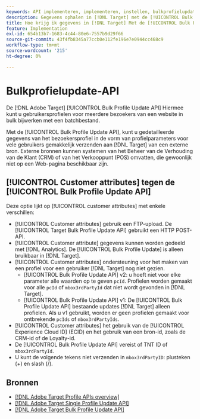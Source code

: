```yaml
---
keywords: API implementeren, implementeren, instellen, bulkprofielupdate
description: Gegevens ophalen in [!DNL Target] met de [!UICONTROL Bulk Profile Update API].
title: Hoe krijg ik gegevens in [!DNL Target] Met de [!UICONTROL Bulk Profile Update API]?
feature: Implementation
exl-id: 654b13b7-1683-4c44-80e6-7557b9d29f66
source-git-commit: 43f4fb8345a77ccb0e112fe196e7e0944cc468c9
workflow-type: tm+mt
source-wordcount: '215'
ht-degree: 0%

---
```


# Bulkprofielupdate-API

De [!DNL Adobe Target] [!UICONTROL Bulk Profile Update API] Hiermee kunt u gebruikersprofielen voor meerdere bezoekers van een website in bulk bijwerken met een batchbestand.

Met de [!UICONTROL Bulk Profile Update API], kunt u gedetailleerde gegevens van het bezoekersprofiel in de vorm van profielparameters voor vele gebruikers gemakkelijk verzenden aan [!DNL Target] van een externe bron. Externe bronnen kunnen systemen van het Beheer van de Verhouding van de Klant (CRM) of van het Verkooppunt (POS) omvatten, die gewoonlijk niet op een Web-pagina beschikbaar zijn.

## [!UICONTROL Customer attributes] tegen de [!UICONTROL Bulk Profile Update API]

Deze optie lijkt op [!UICONTROL customer attributes] met enkele verschillen:

* [!UICONTROL Customer attributes] gebruik een FTP-upload. De [!UICONTROL Target Bulk Profile Update API] gebruikt een HTTP POST-API.
* [!UICONTROL Customer attribute] gegevens kunnen worden gedeeld met [!DNL Analytics]. De [!UICONTROL Bulk Profile Update] is alleen bruikbaar in [!DNL Target].
* [!UICONTROL Customer attributes] ondersteuning voor het maken van een profiel voor een gebruiker [!DNL Target] nog niet gezien.
   * [!UICONTROL Bulk Profile Update API] v2: u hoeft niet voor elke parameter alle waarden op te geven `pcId`. Profielen worden gemaakt voor alle `pcId` of `mbox3rdPartyId` dat niet wordt gevonden in [!DNL Target].
   * [!UICONTROL Bulk Profile Update API] v1: De [!UICONTROL Bulk Profile Update API] bestaande updates [!DNL Target] alleen profielen. Als u v1 gebruikt, worden er geen profielen gemaakt voor ontbrekende `pcIds` of `mbox3rdPartyIds`.
* [!UICONTROL Customer attributes] het gebruik van de [!UICONTROL Experience Cloud ID] (ECID) en het gebruik van een bron-id, zoals de CRM-id of de Loyalty-id.
* De [!UICONTROL Bulk Profile Update API] vereist of TNT ID of `mbox3rdPartyId`.
* U kunt de volgende tekens niet verzenden in `mbox3rdPartyID`: plusteken (+) en slash (/).

## Bronnen

* [[!DNL Adobe Target Profile APIs overview]](/help/dev/administer/profile-api/profile-api-overview.md)
* [[!DNL Adobe Target Single Profile Update API]](/help/dev/administer/profile-api/profile-single-api.md)
* [[!DNL Adobe Target Bulk Profile Update API]](/help/dev/administer/profile-api/profile-bulk-api.md)